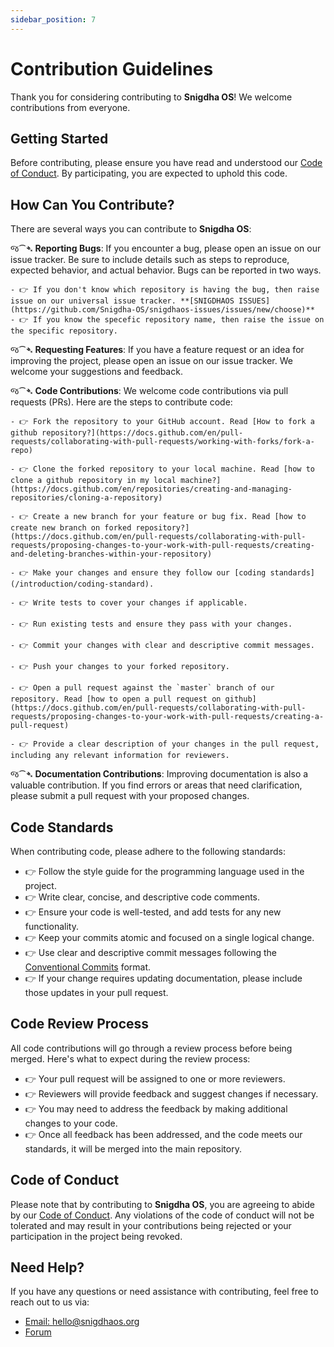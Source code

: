 ```yaml
---
sidebar_position: 7
---
```


# Contribution Guidelines

Thank you for considering contributing to **Snigdha OS**! We welcome contributions from everyone.

## Getting Started

Before contributing, please ensure you have read and understood our [Code of Conduct](https://snigdhaos.org/documentation/introduction/code_of_conduct). By participating, you are expected to uphold this code.

## How Can You Contribute?

There are several ways you can contribute to **Snigdha OS**:

જ⁀➴ **Reporting Bugs**: If you encounter a bug, please open an issue on our issue tracker. Be sure to include details such as steps to reproduce, expected behavior, and actual behavior. Bugs can be reported in two ways.
    
    - 👉 If you don't know which repository is having the bug, then raise issue on our universal issue tracker. **[SNIGDHAOS ISSUES](https://github.com/Snigdha-OS/snigdhaos-issues/issues/new/choose)**
    - 👉 If you know the specefic repository name, then raise the issue on the specific repository.
   
જ⁀➴ **Requesting Features**: If you have a feature request or an idea for improving the project, please open an issue on our issue tracker. We welcome your suggestions and feedback.

જ⁀➴ **Code Contributions**: We welcome code contributions via pull requests (PRs). Here are the steps to contribute code:

    - 👉 Fork the repository to your GitHub account. Read [How to fork a github repository?](https://docs.github.com/en/pull-requests/collaborating-with-pull-requests/working-with-forks/fork-a-repo)
    
    - 👉 Clone the forked repository to your local machine. Read [how to clone a github repository in my local machine?](https://docs.github.com/en/repositories/creating-and-managing-repositories/cloning-a-repository)
    
    - 👉 Create a new branch for your feature or bug fix. Read [how to create new branch on forked repository?](https://docs.github.com/en/pull-requests/collaborating-with-pull-requests/proposing-changes-to-your-work-with-pull-requests/creating-and-deleting-branches-within-your-repository)
    
    - 👉 Make your changes and ensure they follow our [coding standards](/introduction/coding-standard).
    
    - 👉 Write tests to cover your changes if applicable.
    
    - 👉 Run existing tests and ensure they pass with your changes.
    
    - 👉 Commit your changes with clear and descriptive commit messages.
    
    - 👉 Push your changes to your forked repository.
    
    - 👉 Open a pull request against the `master` branch of our repository. Read [how to open a pull request on github](https://docs.github.com/en/pull-requests/collaborating-with-pull-requests/proposing-changes-to-your-work-with-pull-requests/creating-a-pull-request)
    
    - 👉 Provide a clear description of your changes in the pull request, including any relevant information for reviewers.

જ⁀➴ **Documentation Contributions**: Improving documentation is also a valuable contribution. If you find errors or areas that need clarification, please submit a pull request with your proposed changes.

## Code Standards

When contributing code, please adhere to the following standards:

- 👉 Follow the style guide for the programming language used in the project.
- 👉 Write clear, concise, and descriptive code comments.
- 👉 Ensure your code is well-tested, and add tests for any new functionality.
- 👉 Keep your commits atomic and focused on a single logical change.
- 👉 Use clear and descriptive commit messages following the [Conventional Commits](https://www.conventionalcommits.org/) format.
- 👉 If your change requires updating documentation, please include those updates in your pull request.

## Code Review Process

All code contributions will go through a review process before being merged. Here's what to expect during the review process:

- 👉 Your pull request will be assigned to one or more reviewers.
- 👉 Reviewers will provide feedback and suggest changes if necessary.
- 👉 You may need to address the feedback by making additional changes to your code.
- 👉 Once all feedback has been addressed, and the code meets our standards, it will be merged into the main repository.

## Code of Conduct

Please note that by contributing to **Snigdha OS**, you are agreeing to abide by our [Code of Conduct](/introduction/code_of_conduct). Any violations of the code of conduct will not be tolerated and may result in your contributions being rejected or your participation in the project being revoked.

## Need Help?

If you have any questions or need assistance with contributing, feel free to reach out to us via:
- [Email: hello@snigdhaos.org](mailto:hello@snigdhaos.org)
- [Forum](https://forum.snigdhaos.org)
